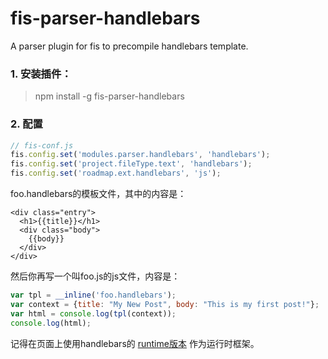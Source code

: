 # fis-parser-handlebars

A parser plugin for fis to precompile handlebars template.

### 1. 安装插件：

> npm install -g fis-parser-handlebars

### 2. 配置

```js
// fis-conf.js
fis.config.set('modules.parser.handlebars', 'handlebars');
fis.config.set('project.fileType.text', 'handlebars');
fis.config.set('roadmap.ext.handlebars', 'js');
```

foo.handlebars的模板文件，其中的内容是：
```hanblebars
<div class="entry">
  <h1>{{title}}</h1>
  <div class="body">
    {{body}}
  </div>
</div>
```

然后你再写一个叫foo.js的js文件，内容是：

```js
var tpl = __inline('foo.handlebars');
var context = {title: "My New Post", body: "This is my first post!"};
var html = console.log(tpl(context));
console.log(html);
```

记得在页面上使用handlebars的 [runtime版本](http://builds.handlebarsjs.com.s3.amazonaws.com/handlebars.runtime-v3.0.3.js) 作为运行时框架。
